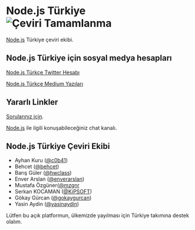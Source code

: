 # Node.js Türkiye ![Çeviri Tamamlanma](https://img.shields.io/badge/Tamanlanma-%2525-green.svg?style=flat-square)

[Node.js](https://nodejs.org/) Türkiye çeviri ekibi.

## Node.js Türkiye için sosyal medya hesapları

[Node.js Türkçe Twitter Hesabı](https://twitter.com/nodejs_tr)

[Node.js Türkçe Medium Yazıları](https://medium.com/@nodejs_tr)

## Yararlı Linkler

[Sorularınız için](https://plus.google.com/communities/102219910544377809997).

[Node.js](https://gitter.im/nodejs/nodejs-tr) ile ilgili konuşabileceğiniz chat kanalı.

## Node.js Türkiye Çeviri Ekibi
- Ayhan Kuru ([@c0b41](https://github.com/c0b41))
- Behcet ([@behcet](https://github.com/behcet))
- Barış Güler ([@hwclass](https://github.com/hwclass))
- Enver Arslan ([@enverarslan](https://github.com/enverarslan))
- Mustafa Özgüner([@mzgnr](https://github.com/mzgnr)
- Serkan KOCAMAN ([@KiPSOFT](https://github.com/kipsoft))
- Gökay Gürcan ([@gokaygurcan](https://github.com/gokaygurcan))
- Yasin Aydin ([@yasinaydin](https://github.com/yasinaydin))

Lütfen bu açık platformun, ülkemizde yayılması için Türkiye takımına destek olalım.
